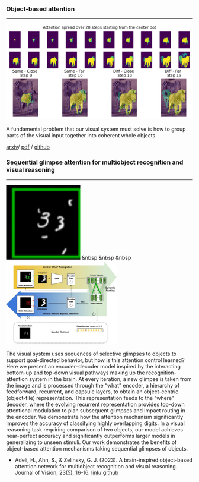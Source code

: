 <!-- ---
layout: page
--- -->


<!-- [click here for the most recent version of the paper]({{ BASE_PATH}}/pages/working_papers/sample-working-paper.pdf) -->


<!-- Note: this is how to write a comment in HTML. Everything in here won't show up on your webpage.-->

<!--
To increase the size of the title, use fewer # in front of the paper title.
To decrease the size of the title, use more #. 
To remove the italics, remove the * before and after the description
To remove the underline from the title, remove the <u> tags (<u> and </u>)
-->

### Object-based attention 
---

<img src="https://raw.githubusercontent.com/Hosseinadeli/affinity_attention/main/figures/sample_model_outputs/70158.png" width = 600>


A fundamental problem that our visual system must solve is how to group parts of the visual input together into coherent whole objects. 


[arxiv](https://arxiv.org/abs/2306.00294)/ [pdf](https://arxiv.org/pdf/2306.00294.pdf) / [github](https://github.com/Hosseinadeli/affinity_attention)  


### Sequential glimpse attention for multiobject recognition and visual reasoning
---


<img src="https://raw.githubusercontent.com/Hosseinadeli/hosseinadeli.github.io/main/assets/jov_OCRA.gif" width = 200> &nbsp &nbsp &nbsp<img src="https://raw.githubusercontent.com/Hosseinadeli/hosseinadeli.github.io/main/assets/OCRA_pipeline.jpg" width = 300>

The visual system uses sequences of selective glimpses to objects to support goal-directed behavior, but how is this attention control learned? Here we present an encoder–decoder model inspired by the interacting bottom-up and top-down visual pathways making up the recognition-attention system in the brain. At every iteration, a new glimpse is taken from the image and is processed through the “what” encoder, a hierarchy of feedforward, recurrent, and capsule layers, to obtain an object-centric (object-file) representation. This representation feeds to the “where” decoder, where the evolving recurrent representation provides top-down attentional modulation to plan subsequent glimpses and impact routing in the encoder. We demonstrate how the attention mechanism significantly improves the accuracy of classifying highly overlapping digits. In a visual reasoning task requiring comparison of two objects, our model achieves near-perfect accuracy and significantly outperforms larger models in generalizing to unseen stimuli. Our work demonstrates the benefits of object-based attention mechanisms taking sequential glimpses of objects.

* Adeli, H., Ahn, S., & Zelinsky, G. J. (2023). A brain-inspired object-based attention network for multiobject recognition and visual reasoning. Journal of Vision, 23(5), 16-16. [link](https://jov.arvojournals.org/article.aspx?articleid=2785636)/ [github](https://github.com/Hosseinadeli/OCRA)  

